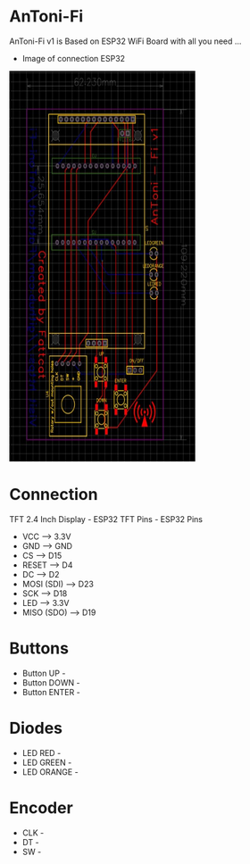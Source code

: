 # AnToni-Fi
AnToni-Fi v1 is Based on ESP32 WiFi Board with all you need ... 

- Image of connection ESP32
<img src="AnToni-Fi-Schema.jpg" alt="ESP32-Schematics" width="333" height="700">

# Connection

TFT 2.4 Inch Display - ESP32
TFT Pins - ESP32 Pins
- VCC --> 3.3V
- GND --> GND
- CS --> D15
- RESET --> D4
- DC --> D2
- MOSI (SDI) --> D23
- SCK --> D18
- LED --> 3.3V
- MISO (SDO) --> D19

# Buttons
- Button UP - 
- Button DOWN - 
- Button ENTER - 

# Diodes
- LED RED - 
- LED GREEN - 
- LED ORANGE - 

# Encoder
- CLK - 
- DT - 
- SW - 
